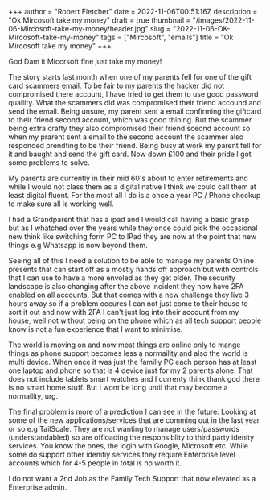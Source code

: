 +++
author = "Robert Fletcher"
date = 2022-11-06T00:51:16Z
description = "Ok Mircosoft take my money"
draft = true
thumbnail = "/images/2022-11-06-Mircosoft-take-my-money/header.jpg"
slug = "2022-11-06-OK-Mircosoft-take-my-money"
tags = ["Mircosoft", "emails"]
title = "Ok Mircosoft take my money"
+++



God Dam it Micorsoft fine just take my money!  


The story starts last month when one of my parents fell for one of the gift card scammers email. To be fair to my parents the hacker did not compromised there account, I have tried to get them to use good password quaility.  What the scammers did was compromised their friend accound and send the email. Being unsure, my parent sent a email confirming the giftcard to their friend second account, which was good thining. But the scammer being extra crafty they also compromised their friend sceond account so when my prarent sent a email to the second account the scammer also responded prendting to be their friend.  Being busy at work my parent fell for it and baught and send the gift card.  Now down £100 and their pride I got some problems to solve. 

My parents are currently in their mid 60's about to enter retirements and while I would not class them as a digital native I think we could call them at least digital fluent. For the most all I do is a once a year PC / Phone checkup to make sure all is working well. 

I had a Grandparent that has a ipad and I would call having a basic grasp but as I whatched over the years while they once could pick the occasional new think like switching form PC to IPad they are now at the point that new things e.g Whatsapp is now beyond them. 

Seeing all of this I need a solution to be able to manage my parents Online presents that can start off as a mostly hands off approach but with controls that I can use to have a more envoled as they get older. The security landscape is also changing after the above incident they now have 2FA enabled on all accounts. But that comes with a new challenge they live 3 hours away so if a problem occures I can not just come to their house to sort it out and now with 2FA I can't just log into their account from my house, well not without being on the phone which as all tech support people know is not a fun experience that I want to minimise.

The world is moving on and now most things are online only to mange things as phone support becomes less a normaility and also the world is  multi device. When once it was just the familiy PC each person has at least one laptop and phone so that is 4 device just for my 2 parents alone. That does not include tablets smart watches and I currenty think thank god there is no smart home stuff. But I wont be long until that may become a normaility, urg.  

The final problem is more of a prediction I can see in the future. Looking at some of the new applications/services that are comming out in the last year or so e.g TailScale. They are not wanting to manage users/passwords (understandabled) so are offloading the responsiblity to third party idenity services. You know the ones, the login with Google, Microsoft etc. While some do support other idenitiy services they require Enterprise level accounts which for 4-5 people in total is no worth it. 

I do not want a 2nd Job as the Family Tech Support that now elevated as a Enterprise admin. 












